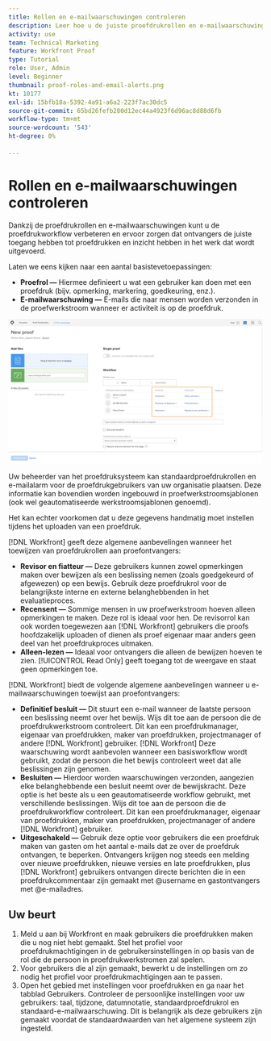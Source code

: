 ```yaml
---
title: Rollen en e-mailwaarschuwingen controleren
description: Leer hoe u de juiste proefdrukrollen en e-mailwaarschuwingen inschakelt, zodat proefontvangers toegang hebben tot proefdrukken en inzicht krijgen in het werk dat wordt uitgevoerd in [!DNL  Workfront].
activity: use
team: Technical Marketing
feature: Workfront Proof
type: Tutorial
role: User, Admin
level: Beginner
thumbnail: proof-roles-and-email-alerts.png
kt: 10177
exl-id: 15bfb18a-5392-4a91-a6a2-223f7ac30dc5
source-git-commit: 65bd26fefb280d12ec44a4923f6d96ac8d88d6fb
workflow-type: tm+mt
source-wordcount: '543'
ht-degree: 0%

---
```


# Rollen en e-mailwaarschuwingen controleren

Dankzij de proefdrukrollen en e-mailwaarschuwingen kunt u de proefdrukworkflow verbeteren en ervoor zorgen dat ontvangers de juiste toegang hebben tot proefdrukken en inzicht hebben in het werk dat wordt uitgevoerd.

Laten we eens kijken naar een aantal basistevetoepassingen:

* **Proefrol —** Hiermee definieert u wat een gebruiker kan doen met een proefdruk (bijv. opmerking, markering, goedkeuring, enz.).
* **E-mailwaarschuwing —** E-mails die naar mensen worden verzonden in de proefwerkstroom wanneer er activiteit is op de proefdruk.

![Een afbeelding van de [!UICONTROL New Proof] met [!UICONTROL Proof role] en [!UICONTROL Email alerts] gemarkeerde kolommen.](assets/proof-roles-and-email-alerts.png)

Uw beheerder van het proefdruksysteem kan standaardproefdrukrollen en e-mailalarm voor de proefdrukgebruikers van uw organisatie plaatsen. Deze informatie kan bovendien worden ingebouwd in proefwerkstroomsjablonen (ook wel geautomatiseerde werkstroomsjablonen genoemd).

Het kan echter voorkomen dat u deze gegevens handmatig moet instellen tijdens het uploaden van een proefdruk.

[!DNL Workfront] geeft deze algemene aanbevelingen wanneer het toewijzen van proefdrukrollen aan proefontvangers:

* **Revisor en fiatteur —** Deze gebruikers kunnen zowel opmerkingen maken over bewijzen als een beslissing nemen (zoals goedgekeurd of afgewezen) op een bewijs. Gebruik deze proefdrukrol voor de belangrijkste interne en externe belanghebbenden in het evaluatieproces.
* **Recensent —** Sommige mensen in uw proefwerkstroom hoeven alleen opmerkingen te maken. Deze rol is ideaal voor hen. De revisorrol kan ook worden toegewezen aan [!DNL Workfront] gebruikers die proofs hoofdzakelijk uploaden of dienen als proef eigenaar maar anders geen deel van het proefdrukproces uitmaken.
* **Alleen-lezen —** Ideaal voor ontvangers die alleen de bewijzen hoeven te zien. [!UICONTROL Read Only] geeft toegang tot de weergave en staat geen opmerkingen toe.

[!DNL Workfront] biedt de volgende algemene aanbevelingen wanneer u e-mailwaarschuwingen toewijst aan proefontvangers:

* **Definitief besluit —** Dit stuurt een e-mail wanneer de laatste persoon een beslissing neemt over het bewijs. Wijs dit toe aan de persoon die de proefdrukwerkstroom controleert. Dit kan een proefdrukmanager, eigenaar van proefdrukken, maker van proefdrukken, projectmanager of andere [!DNL Workfront] gebruiker. [!DNL Workfront] Deze waarschuwing wordt aanbevolen wanneer een basisworkflow wordt gebruikt, zodat de persoon die het bewijs controleert weet dat alle beslissingen zijn genomen.
* **Besluiten —** Hierdoor worden waarschuwingen verzonden, aangezien elke belanghebbende een besluit neemt over de bewijskracht. Deze optie is het beste als u een geautomatiseerde workflow gebruikt, met verschillende beslissingen. Wijs dit toe aan de persoon die de proefdrukworkflow controleert. Dit kan een proefdrukmanager, eigenaar van proefdrukken, maker van proefdrukken, projectmanager of andere [!DNL Workfront] gebruiker.
* **Uitgeschakeld —** Gebruik deze optie voor gebruikers die een proefdruk maken van gasten om het aantal e-mails dat ze over de proefdruk ontvangen, te beperken. Ontvangers krijgen nog steeds een melding over nieuwe proefdrukken, nieuwe versies en late proefdrukken, plus [!DNL Workfront] gebruikers ontvangen directe berichten die in een proefdrukcommentaar zijn gemaakt met @username en gastontvangers met @e-mailadres.

## Uw beurt

1. Meld u aan bij Workfront en maak gebruikers die proefdrukken maken die u nog niet hebt gemaakt. Stel het profiel voor proefdrukmachtigingen in de gebruikersinstellingen in op basis van de rol die de persoon in proefdrukwerkstromen zal spelen.
1. Voor gebruikers die al zijn gemaakt, bewerkt u de instellingen om zo nodig het profiel voor proefdrukmachtigingen aan te passen.
1. Open het gebied met instellingen voor proefdrukken en ga naar het tabblad Gebruikers. Controleer de persoonlijke instellingen voor uw gebruikers: taal, tijdzone, datumnotatie, standaardproefdrukrol en standaard-e-mailwaarschuwing. Dit is belangrijk als deze gebruikers zijn gemaakt voordat de standaardwaarden van het algemene systeem zijn ingesteld.

<!--
Download the proof role and email alert guides to have on hand as you start uploading proofs and assigning proof recipients.
-->

<!--
## Learn more
* Notifications for proof comments and decisions
-->

<!--
## Guides
* Proof roles
* Email alerts
-->
